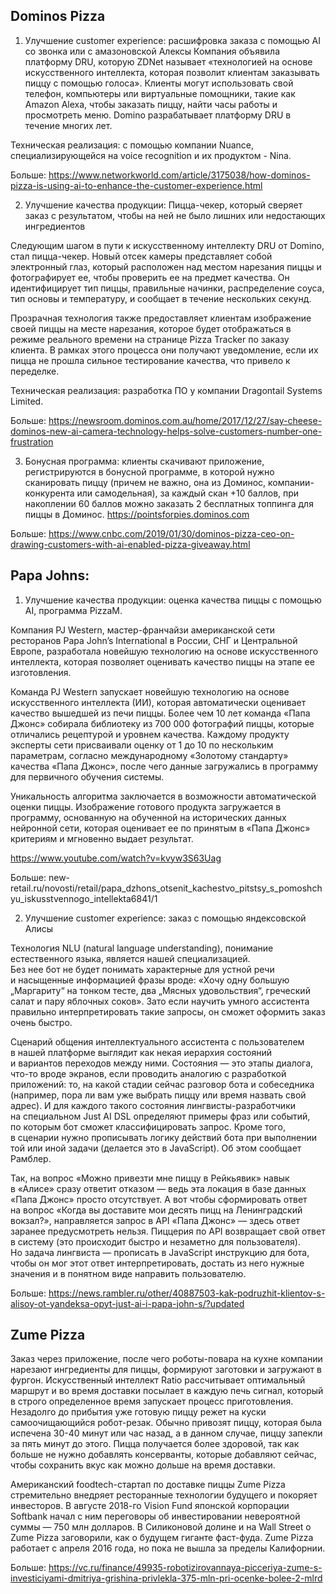 ## Dominos Pizza
1. Улучшение customer experience: расшифровка заказа с помощью AI со звонка или c амазоновской Алексы
Компания объявила платформу DRU, которую ZDNet называет «технологией на основе искусственного интеллекта, которая позволит клиентам заказывать пиццу с помощью голоса». Клиенты могут использовать свой телефон, компьютеры или виртуальные помощники, такие как Amazon Alexa, чтобы заказать пиццу, найти часы работы и просмотреть меню.
Domino разрабатывает платформу DRU в течение многих лет. 

Техническая реализация: с помощью компании Nuance, специализирующейся на voice recognition и их продуктом - Nina. 

Больше: https://www.networkworld.com/article/3175038/how-dominos-pizza-is-using-ai-to-enhance-the-customer-experience.html

2. Улучшение качества продукции: Пицца-чекер, который сверяет заказ с результатом, чтобы на ней не было лишних или недостающих ингредиентов 

Следующим шагом в пути к искусственному интеллекту DRU от Domino, стал пицца-чекер. Новый отсек камеры представляет собой электронный глаз, который расположен над местом нарезания пиццы и фотографирует ее, чтобы проверить ее на предмет качества. Он идентифицирует тип пиццы, правильные начинки, распределение соуса, тип основы и температуру, и сообщает в течение нескольких секунд.

Прозрачная технология также предоставляет клиентам изображение своей пиццы на месте нарезания, которое будет отображаться в режиме реального времени на странице Pizza Tracker по заказу клиента. В рамках этого процесса они получают уведомление, если их пицца не прошла сильное тестирование качества, что привело к переделке.

Техническая реализация: разработка ПО у компании Dragontail Systems Limited. 

Больше: https://newsroom.dominos.com.au/home/2017/12/27/say-cheese-dominos-new-ai-camera-technology-helps-solve-customers-number-one-frustration


3. Бонусная программа: клиенты скачивают приложение, регистрируются в бонусной программе, в которой нужно сканировать пиццу (причем не важно, она из Доминос, компании-конкурента или самодельная), за каждый скан +10 баллов, при накоплении 60 баллов можно заказать 2 бесплатных топпинга для пиццы в Доминос. 
https://pointsforpies.dominos.com 

Больше: https://www.cnbc.com/2019/01/30/dominos-pizza-ceo-on-drawing-customers-with-ai-enabled-pizza-giveaway.html 

## Papa Johns:
1.  Улучшение качества продукции: оценка качества пиццы с помощью AI, программа PizzaM. 

Компания PJ Western, мастер-франчайзи американской сети ресторанов Papa John’s International в России, СНГ и Центральной Европе, разработала новейшую технологию на основе искусственного интеллекта, которая позволяет оценивать качество пиццы на этапе ее изготовления.

Команда PJ Western запускает новейшую технологию на основе искусственного интеллекта (ИИ), которая автоматически оценивает качество вышедшей из печи пиццы. Более чем 10 лет команда «Папа Джонс» собирала библиотеку из 700 000 фотографий пиццы, которые отличались рецептурой и уровнем качества. Каждому продукту эксперты сети присваивали оценку от 1 до 10 по нескольким параметрам, согласно международному «Золотому стандарту» качества «Папа Джонс», после чего данные загружались в программу для первичного обучения системы.

Уникальность алгоритма заключается в возможности автоматической оценки пиццы. Изображение готового продукта загружается в программу, основанную на обученной на исторических данных нейронной сети, которая оценивает ее по принятым в «Папа Джонс» критериям и мгновенно выдает результат. 

https://www.youtube.com/watch?v=kvyw3S63Uag 

Больше: new-retail.ru/novosti/retail/papa_dzhons_otsenit_kachestvo_pitstsy_s_pomoshchyu_iskusstvennogo_intellekta6841/1 


2. Улучшение customer experience: заказ с помощью яндексовской Алисы

Технология NLU (natural language understanding), понимание естественного языка, является нашей специализацией. Без нее бот не будет понимать характерные для устной речи и насыщенные информацией фразы вроде: «Хочу одну большую „Маргариту“ на тонком тесте, два „Мясных удовольствия“, греческий салат и пару яблочных соков». Зато если научить умного ассистента правильно интерпретировать такие запросы, он сможет оформить заказ очень быстро. 

Сценарий общения интеллектуального ассистента с пользователем в нашей платформе выглядит как некая иерархия состояний и вариантов переходов между ними. Состояния — это этапы диалога, что-то вроде экранов, если проводить аналогию с разработкой приложений: то, на какой стадии сейчас разговор бота и собеседника (например, пора ли вам уже выбрать пиццу или время назвать свой адрес). И для каждого такого состояния лингвисты-разработчики на специальном Just AI DSL определяют примеры фраз или событий, по которым бот сможет классифицировать запрос. Кроме того, в сценарии нужно прописывать логику действий бота при выполнении той или иной задачи (делается это в JavaScript). Об этом сообщает Рамблер. 

Так, на вопрос «Можно привезти мне пиццу в Рейкьявик» навык в «Алисе» сразу ответит отказом — ведь эта локация в базе данных «Папа Джонс» просто отсутствует. А вот чтобы сформировать ответ на вопрос «Когда вы доставите мои десять пицц на Ленинградский вокзал?», направляется запрос в API «Папа Джонс» — здесь ответ заранее предусмотреть нельзя. Пиццерия по API возвращает свой ответ в систему (это происходит быстро и незаметно для пользователя). Но задача лингвиста — прописать в JavaScript инструкцию для бота, чтобы он мог этот ответ интерпретировать, достать из него нужные значения и в понятном виде направить пользователю. 

Больше: https://news.rambler.ru/other/40887503-kak-podruzhit-klientov-s-alisoy-ot-yandeksa-opyt-just-ai-i-papa-john-s/?updated 

## Zume Pizza
Заказ через приложение, после чего роботы-повара на кухне компании нарезают ингредиенты для пиццы, формируют заготовки и загружают в фургон. Искусственный интеллект Ratio рассчитывает оптимальный маршрут и во время доставки посылает в каждую печь сигнал, который в строго определенное время запускает процесс приготовления. Незадолго до прибытия уже готовую пиццу режет на куски самоочищающийся робот-резак. Обычно привозят пиццу, которая была испечена 30-40 минут или час назад, а в данном случае, пиццу запекли за пять минут до этого. Пицца получается более здоровой, так как больше не нужно добавлять консерванты, которые добавляют сейчас, чтобы сохранить вкус как можно дольше на время доставки.

Американский foodtech-стартап по доставке пиццы Zume Pizza стремительно внедряет ресторанные технологии будущего и покоряет инвесторов. В августе 2018-го Vision Fund японской корпорации Softbank начал с ним переговоры об инвестировании невероятной суммы — 750 млн долларов. В Силиконовой долине и на Wall Street о Zume Pizza заговорили, как о будущем гиганте фаст-фуда. Zume Pizza работает с апреля 2016 года, но пока не вышла за пределы Калифорнии.

Больше: https://vc.ru/finance/49935-robotizirovannaya-picceriya-zume-s-investiciyami-dmitriya-grishina-privlekla-375-mln-pri-ocenke-bolee-2-mlrd 
